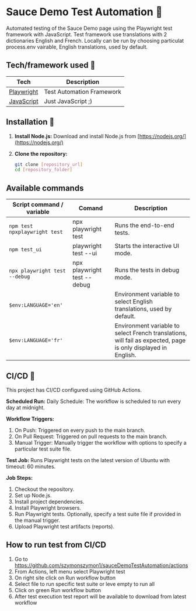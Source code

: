 # Sauce Demo Test Automation 🎉

Automated testing of the Sauce Demo page using the Playwright test framework with JavaScript. Test framework use translations with 2 dictionaries English and French. Locally can be run by choosing particulat process.env vairable, English translations, used by default.


## Tech/framework used 🔧

| Tech                                                    | Description                              |
| ------------------------------------------------------- | ---------------------------------------- |
| [Playwright](X)                  | Test Automation Framework   |
| [JavaScript](X)                  | Just JavaScript ;)   |

## Installation 💾

1. **Install Node.js:**
   Download and install Node.js from [https://nodejs.org/](https://nodejs.org/)

2. **Clone the repository:**
   ```bash
   git clone [repository_url]
   cd [repository_folder]
## Available commands

| Script command / variable           | Comand                   |Description|
| ------------------------- | ----------------------------- | --- |
| `npm test npxplaywright test` | npx playwright test|Runs the end-to-end tests.|
| `npm test_ui`| playwright test --ui|Starts the interactive UI mode.|
| `npx playwright test --debug`|npx playwright test --debug|Runs the tests in debug mode.|
| `$env:LANGUAGE='en'`||Environment variable to select English translations, used by default.|
| `$env:LANGUAGE='fr'`||Environment variable to select French translations, will fail as expected, page is only displayed in English.|

## CI/CD 🔱
This project has CI/CD configured using GitHub Actions.

**Scheduled Run:**
Daily Schedule: The workflow is scheduled to run every day at midnight.

**Workflow Triggers:**
1. On Push: Triggered on every push to the main branch.
2. On Pull Request: Triggered on pull requests to the main branch.
3. Manual Trigger: Manually trigger the workflow with options to specify a particular test suite file.

**Test Job:** Runs Playwright tests on the latest version of Ubuntu with timeout: 60 minutes.

**Job Steps:**
1. Checkout the repository.
2. Set up Node.js.
3. Install project dependencies.
4. Install Playwright browsers.
5. Run Playwright tests. Optionally, specify a test suite file if provided in the manual trigger.
6. Upload Playwright test artifacts (reports).

## How to run test from CI/CD

1. Go to https://github.com/szymonszymon1/sauceDemoTestAutomation/actions
2. From Actions, left menu select Playwright test
3. On right site click on Run workflow button
4. Select file to run specific test suite or leve empty to run all
5. Click on green Run workflow button
6. After test execution test report will be available to download from latest workflow
